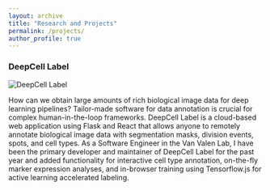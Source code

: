 ```yaml
---
layout: archive
title: "Research and Projects"
permalink: /projects/
author_profile: true
---
```


### DeepCell Label

![DeepCell Label](/images/DeepCellLabel.png)

How can we obtain large amounts of rich biological image data for deep learning pipelines? Tailor-made software for data annotation is crucial for complex human-in-the-loop frameworks. DeepCell Label is a cloud-based web application using Flask and React that allows anyone to remotely annotate biological image data with segmentation masks, division events, spots, and cell types. As a Software Engineer in the Van Valen Lab, I have been the primary developer and maintainer of DeepCell Label for the past year and added functionality for interactive cell type annotation, on-the-fly marker expression analyses, and in-browser training using Tensorflow.js for active learning accelerated labeling.
